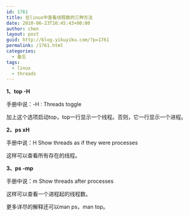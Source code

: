 ```yaml
---
id: 1761
title: 在linux中查看线程数的三种方法
date: 2010-06-23T16:45:43+00:00
author: chen
layout: post
guid: http://blog.yikuyiku.com/?p=1761
permalink: /1761.html
categories:
  - 备忘
tags:
  - linux
  - threads
---
```

**1、top -H**
  
手册中说：-H : Threads toggle
  
加上这个选项启动top，top一行显示一个线程。否则，它一行显示一个进程。

**2、ps xH**
  
手册中说：H Show threads as if they were processes
  
这样可以查看所有存在的线程。

**3、ps -mp <PID>**
  
手册中说：m Show threads after processes
  
这样可以查看一个进程起的线程数。

更多详尽的解释还可以man ps，man top。